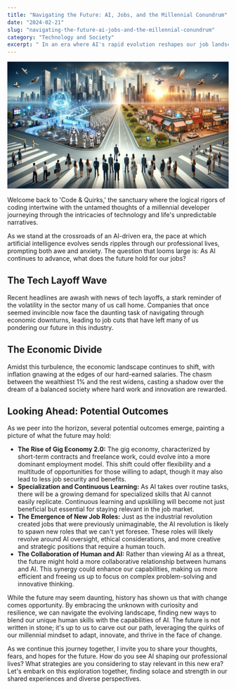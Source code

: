 ```yaml
---
title: "Navigating the Future: AI, Jobs, and the Millennial Conundrum"
date: "2024-02-21"
slug: "navigating-the-future-ai-jobs-and-the-millennial-conundrum"
category: "Technology and Society"
excerpt: " In an era where AI's rapid evolution reshapes our job landscape, a 35-year-old millennial developer reflects on the future of work amidst tech layoffs, economic uncertainties, and the widening wealth gap..."
---
```


![The future of AI and tech](./images/future-ai.jpg)
<br />
<div class="prose prose-lg max-w-none">

  <p>
    Welcome back to 'Code & Quirks,' the sanctuary where the logical rigors of coding intertwine with the untamed thoughts of a millennial developer journeying through the intricacies of technology and life's unpredictable narratives.
  </p>

  <p>
    As we stand at the crossroads of an AI-driven era, the pace at which artificial intelligence evolves sends ripples through our professional lives, prompting both awe and anxiety. The question that looms large is: As AI continues to advance, what does the future hold for our jobs?
  </p>

  <h2>The Tech Layoff Wave</h2>
  <p>
    Recent headlines are awash with news of tech layoffs, a stark reminder of the volatility in the sector many of us call home. Companies that once seemed invincible now face the daunting task of navigating through economic downturns, leading to job cuts that have left many of us pondering our future in this industry.
  </p>

  <h2>The Economic Divide</h2>
  <p>
    Amidst this turbulence, the economic landscape continues to shift, with inflation gnawing at the edges of our hard-earned salaries. The chasm between the wealthiest 1% and the rest widens, casting a shadow over the dream of a balanced society where hard work and innovation are rewarded.
  </p>

  <h2>Looking Ahead: Potential Outcomes</h2>
  <p>
    As we peer into the horizon, several potential outcomes emerge, painting a picture of what the future may hold:
  </p>

  <ul>
    <li><strong>The Rise of Gig Economy 2.0:</strong> The gig economy, characterized by short-term contracts and freelance work, could evolve into a more dominant employment model. This shift could offer flexibility and a multitude of opportunities for those willing to adapt, though it may also lead to less job security and benefits.</li>
    <li><strong>Specialization and Continuous Learning:</strong> As AI takes over routine tasks, there will be a growing demand for specialized skills that AI cannot easily replicate. Continuous learning and upskilling will become not just beneficial but essential for staying relevant in the job market.</li>
    <li><strong>The Emergence of New Job Roles:</strong> Just as the industrial revolution created jobs that were previously unimaginable, the AI revolution is likely to spawn new roles that we can't yet foresee. These roles will likely revolve around AI oversight, ethical considerations, and more creative and strategic positions that require a human touch.</li>
    <li><strong>The Collaboration of Human and AI:</strong> Rather than viewing AI as a threat, the future might hold a more collaborative relationship between humans and AI. This synergy could enhance our capabilities, making us more efficient and freeing us up to focus on complex problem-solving and innovative thinking.</li>
  </ul>

  <p>
    While the future may seem daunting, history has shown us that with change comes opportunity. By embracing the unknown with curiosity and resilience, we can navigate the evolving landscape, finding new ways to blend our unique human skills with the capabilities of AI. The future is not written in stone; it's up to us to carve out our path, leveraging the quirks of our millennial mindset to adapt, innovate, and thrive in the face of change.
  </p>

  <p>
    As we continue this journey together, I invite you to share your thoughts, fears, and hopes for the future. How do you see AI shaping our professional lives? What strategies are you considering to stay relevant in this new era? Let's embark on this exploration together, finding solace and strength in our shared experiences and diverse perspectives.
  </p>
</div>